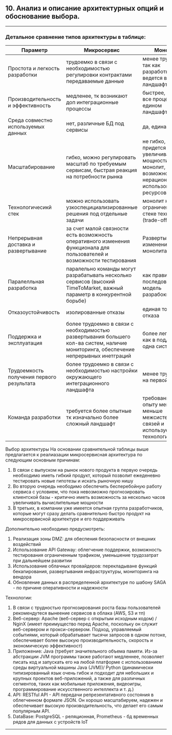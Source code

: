 ## 10. Анализ и описание архитектурных опций и обоснование выбора. 

---
###   Детальное сравнение типов архитектуры в таблице:

| Параметр | Микросервис | Монолит |
|-----------|------|----------|
| Простота и легкость разработки | трудоемко в связи с необходимостью регулировки контрактами передаваемые данные | менее трудоемко, так как разработка ведется в едином ландшафте |
| Производительность и эффективность | медленее, тк возникают доп интеграционные процессы | быстрее, так как все процессы в едином ландшафте |
| Среда совместно используемых данных | нет, различные БД под сервисы | да, единая БД |
| Масштабирование | гибко, можно регулировать масштаб по требуемым сервисам, быстрая реакция на потребности рынка | не гибко, придется увеличивать мощности на весь монолит, возможно нерациональное использование ресурсов  |
| Технологичесикй стек | можно использовать узкоспецициализированные решения под отдельные задачи | монолит на ограниченном стеке технологий (trade-off)|
| Непрерывная доставка и развертывание | за счет малой связности есть возможность оперативного изменения функционала для пользователей и возможности тестирования | Развертывание и изменения всего монолита|
| Паралелльная разработка | паралельно команды могут разрабатывать несколько сервисов (высокий TimeToMarket, важный параметр в конкурентной борьбе) | как правило, последовательная модель разрабоки |
| Отказоустойчивость | изолированные отказы | единая точка отказа |
| Поддержка и эксплуатация | более трудоемко в связи с необходимостью развертывания большего кол-ва систем, наличие мониторинга, обеспечение непрерывных инетграций | более легкое, так как в поддержке одна система |
| Трудоемкость получения первого результата | более трудоемко в связи с необходимостью настройки окружающего интеграционного ландшафта | менее трудоемко на первой этапе |
| Команда разработки | требуется более опытные тк изначально более сложный ландшафт | требования к опыту меньше, тк меньше межсистемных связей и используемых технологий |


Выбор архитектуры
На основании сравнительной таблицы выше предлагается к реалиазации микросервисная архитектура по следующим основным причинам:
1) В связи с выпуском на рынок нового продукта в первую очередь необходимо иметь гибкий продукт, который позволит ежеденевно тестировать новые гипотезы и искать рыночную нишу
2) Во вторую очередь неободимо обеспечить бесперебойную работу сервиса с условием, что пока невозможно прогнозировать клиентской базы - критично иметь возможность за несколько часов увеличивать вычислительные мощности
3) В третьих, в компании уже имеется опытная группа разработчиков, которые могут сразу делать сравнительно быстро продукт на микросервисной архитектуре и его поддерживать

Дополнительно необходимо предусмотреть:
1.	Реализация зоны DMZ: для обеспения безопасности от внешних воздействий
2.	Использование API Gateway: облегчение поддержки, возможность тестирования ограниченным трафиком, уменьшение трудозатрат при дальнейшем развитии
3.	Использование облачных провайдеров: перекладыване функций бекапирования, развертывания инфраструктуры, мониторинга на вендора
4.	Обновление данных в распределенной архитектуре по шабону SAGA - по причине оперативности и надежности

Технологии:
1. В связи с трудностью прогнозирования роста базы пользователей рекомендутеся вынеение сервисов в облака (AWS, S3 и тп)
2. Веб-сервер: Apache (веб-сервер с открытым исходным кодом) / NginX (имеет преимущество перед Apache, поскольку он служит веб-сервером и прокси-сервером. Подход, управляемый событиями, который обрабатывает тысячи запросов в одном потоке, обеспечивает более высокую производительность, скорость и экономическую эффективност)
3. Приложение: Java (требует значительного объема памяти. Из-за абстракции JVM программы также работают медленнее, позволяет писать код и запускать его на любой платформе с использованием среды виртуальной машины Java (JVM))/ Python (динамически типизированный язык очень гибок и подходит для небольших и крупных проектов веб-приложений, а также для различных сегментов, таких как мобильные приложения, видеоигры, программирование искусственного интеллекта и т. д.)
4. API: RESTful API - API передачи репрезентативного состояния в облегченном формате JSON. Он хорошо масштабируем, надежен и обеспечивает высокую производительность, что делает его самым популярным API.
5. DataBase: PostgreSQL - реляционная, Prometheus  - бд временных рядов для данных с устройств IoT

---
